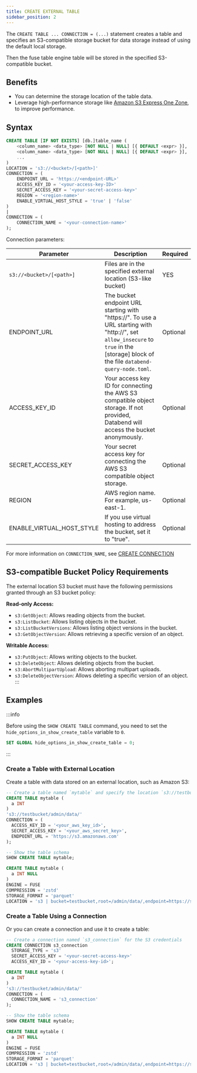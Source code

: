 ```yaml
---
title: CREATE EXTERNAL TABLE
sidebar_position: 2
---
```


The `CREATE TABLE ... CONNECTION = (...)` statement creates a table and specifies an S3-compatible storage bucket for data storage instead of using the default local storage.

Then the fuse table engine table will be stored in the specified S3-compatible bucket.

## Benefits

- You can determine the storage location of the table data.
- Leverage high-performance storage like [Amazon S3 Express One Zone](https://aws.amazon.com/s3/storage-classes/express-one-zone/), to improve performance.

## Syntax

```sql
CREATE TABLE [IF NOT EXISTS] [db.]table_name (
    <column_name> <data_type> [NOT NULL | NULL] [{ DEFAULT <expr> }],
    <column_name> <data_type> [NOT NULL | NULL] [{ DEFAULT <expr> }],
    ...
)
LOCATION = 's3://<bucket>/[<path>]'
CONNECTION = (
    ENDPOINT_URL = 'https://<endpoint-URL>'
    ACCESS_KEY_ID = '<your-access-key-ID>'
    SECRET_ACCESS_KEY = '<your-secret-access-key>'
    REGION = '<region-name>'
    ENABLE_VIRTUAL_HOST_STYLE = 'true' | 'false'
)
|
CONNECTION = (
    CONNECTION_NAME = '<your-connection-name>'
);
```

Connection parameters:

| Parameter                   | Description                                                                                                                                                                                                              | Required   |
|-----------------------------|--------------------------------------------------------------------------------------------------------------------------------------------------------------------------------------------------------------------------|------------|
| `s3://<bucket>/[<path>]`    | Files are in the specified external location (S3-like bucket)                                                                                                                                                            | YES        |
| ENDPOINT_URL              	 | The bucket endpoint URL starting with "https://". To use a URL starting with "http://", set `allow_insecure` to `true` in the [storage] block of the file `databend-query-node.toml`.                                  	 | Optional 	 |
| ACCESS_KEY_ID             	 | Your access key ID for connecting the AWS S3 compatible object storage. If not provided, Databend will access the bucket anonymously.    	                                                                               | Optional 	 |
| SECRET_ACCESS_KEY         	 | Your secret access key for connecting the AWS S3 compatible object storage. 	                                                                                                                                            | Optional 	 |
| REGION                    	 | AWS region name. For example, us-east-1.                                    	                                                                                                                                            | Optional 	 |
| ENABLE_VIRTUAL_HOST_STYLE 	 | If you use virtual hosting to address the bucket, set it to "true".                               	                                                                                                                      | Optional 	 |

For more information on `CONNECTION_NAME`, see [CREATE CONNECTION](../13-connection/create-connection.md)

## S3-compatible Bucket Policy Requirements

The external location S3 bucket must have the following permissions granted through an S3 bucket policy:

**Read-only Access:**
- `s3:GetObject`: Allows reading objects from the bucket.
- `s3:ListBucket`: Allows listing objects in the bucket.
- `s3:ListBucketVersions`: Allows listing object versions in the bucket.
- `s3:GetObjectVersion`: Allows retrieving a specific version of an object.

**Writable Access:**
- `s3:PutObject`: Allows writing objects to the bucket.
- `s3:DeleteObject`: Allows deleting objects from the bucket.
- `s3:AbortMultipartUpload`: Allows aborting multipart uploads.
- `s3:DeleteObjectVersion`: Allows deleting a specific version of an object.
:::

## Examples

:::info

Before using the `SHOW CREATE TABLE` command, you need to set the `hide_options_in_show_create_table` variable to `0`.
```sql
SET GLOBAL hide_options_in_show_create_table = 0;
```
:::

### Create a Table with External Location

Create a table with data stored on an external location, such as Amazon S3:

```sql
-- Create a table named `mytable` and specify the location `s3://testbucket/admin/data/` for the data storage
CREATE TABLE mytable (
  a INT
)
's3://testbucket/admin/data/'
CONNECTION = (
  ACCESS_KEY_ID = '<your_aws_key_id>',
  SECRET_ACCESS_KEY = '<your_aws_secret_key>',
  ENDPOINT_URL = 'https://s3.amazonaws.com'
);

-- Show the table schema
SHOW CREATE TABLE mytable;

CREATE TABLE mytable (
  a INT NULL
)
ENGINE = FUSE
COMPRESSION = 'zstd'
STORAGE_FORMAT = 'parquet'
LOCATION = 's3 | bucket=testbucket,root=/admin/data/,endpoint=https://s3.amazonaws.com';
```

### Create a Table Using a Connection

Or you can create a connection and use it to create a table:
```sql
-- Create a connection named `s3_connection` for the S3 credentials
CREATE CONNECTION s3_connection
  STORAGE_TYPE = 's3'
  SECRET_ACCESS_KEY = '<your-secret-access-key>'
  ACCESS_KEY_ID = '<your-access-key-id>';

CREATE TABLE mytable (
  a INT
)
's3://testbucket/admin/data/'
CONNECTION = (
  CONNECTION_NAME = 's3_connection'
);

-- Show the table schema
SHOW CREATE TABLE mytable;

CREATE TABLE mytable (
  a INT NULL
)
ENGINE = FUSE
COMPRESSION = 'zstd'
STORAGE_FORMAT = 'parquet'
LOCATION = 's3 | bucket=testbucket,root=/admin/data/,endpoint=https://s3.amazonaws.com';
```
